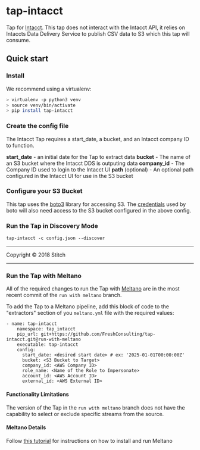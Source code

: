# tap-intacct
Tap for [Intacct](https://www.sageintacct.com/). This tap does not interact with the Intacct API, it relies on Intaccts Data Delivery Service to publish
CSV data to S3 which this tap will consume.

## Quick start

### Install

We recommend using a virtualenv:

```bash
> virtualenv -p python3 venv
> source venv/bin/activate
> pip install tap-intacct
```

### Create the config file

The Intacct Tap requires a start_date, a bucket, and an Intacct company ID to function.

  **start_date** - an initial date for the Tap to extract data
  **bucket** - The name of an S3 bucket where the Intacct DDS is outputing data
  **company_id** - The Company ID used to login to the Intacct UI
  **path** (optional) - An optional path configured in the Intacct UI for use in the S3 bucket

### Configure your S3 Bucket

This tap uses the [boto3](https://boto3.readthedocs.io/en/latest/index.html) library for accessing S3. The [credentials](https://boto3.readthedocs.io/en/latest/guide/quickstart.html#configuration)
used by boto will also need access to the S3 bucket configured in the above config.

### Run the Tap in Discovery Mode

`tap-intacct -c config.json --discover`


---

Copyright &copy; 2018 Stitch

---

### Run the Tap with Meltano
All of the required changes to run the Tap with [Meltano](https://meltano.com/product/) are in the most recent commit of the `run with meltano` branch.

To add the Tap to a Meltano pipeline, add this block of code to the "extractors" section of you `meltano.yml` file with the required values: 

```
- name: tap-intacct
    namespace: tap_intacct
    pip_url: git+https://github.com/FreshConsulting/tap-intacct.git@run-with-meltano
    executable: tap-intacct
    config:
      start_date: <desired start date> # ex: '2025-01-01T00:00:00Z'
      bucket: <S3 Bucket to Target>
      company_id: <AWS Company ID>
      role_name: <Name of the Role to Impersonate>
      account_id: <AWS Account ID>
      external_id: <AWS External ID>
```
#### Functionality Limitations
The version of the Tap in the `run with meltano` branch does not have the capability to select or exclude specific streams from the source. 

#### Meltano Details
Follow [this tutorial](https://docs.meltano.com/getting-started/) for instructions on how to install and run Meltano